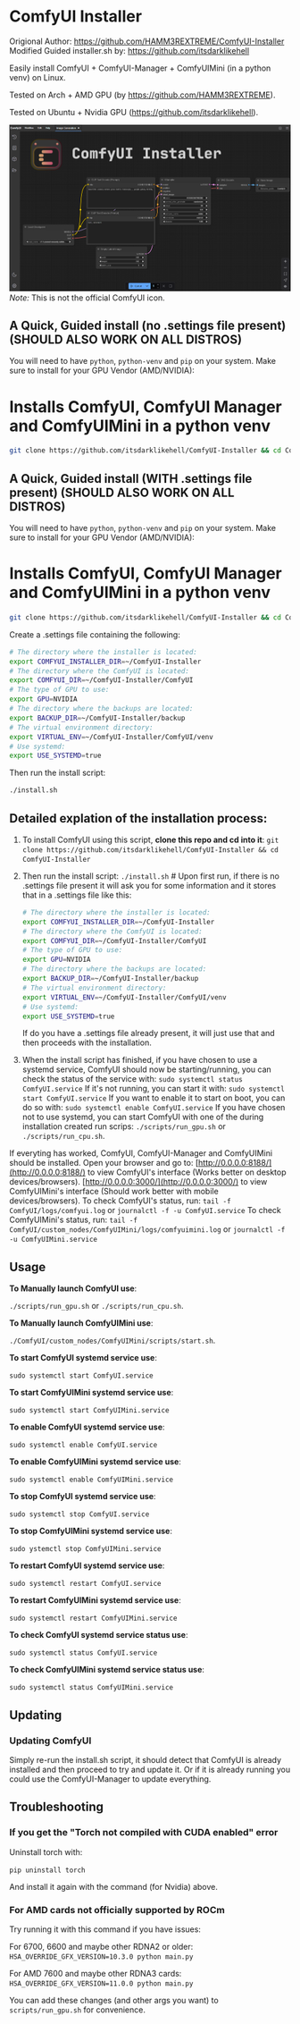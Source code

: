 # ComfyUI Installer
Origional Author: https://github.com/HAMM3REXTREME/ComfyUI-Installer
Modified Guided installer.sh by: https://github.com/itsdarklikehell

Easily install ComfyUI + ComfyUI-Manager + ComfyUIMini (in a python venv) on Linux.

Tested on Arch + AMD GPU (by https://github.com/HAMM3REXTREME).

Tested on Ubuntu + Nvidia GPU (https://github.com/itsdarklikehell).

![ComfyUI Screenshot](graphics/comfyui_screenshot.png)
_Note:_ This is not the official ComfyUI icon.

## A Quick, Guided install (no .settings file present) (SHOULD ALSO WORK ON ALL DISTROS)

You will need to have `python`, `python-venv` and `pip` on your system.
Make sure to install for your GPU Vendor (AMD/NVIDIA):

# Installs ComfyUI, ComfyUI Manager and ComfyUIMini in a python venv
```sh
git clone https://github.com/itsdarklikehell/ComfyUI-Installer && cd ComfyUI-Installer && ./install.sh
```

## A Quick, Guided install (WITH .settings file present) (SHOULD ALSO WORK ON ALL DISTROS)

You will need to have `python`, `python-venv` and `pip` on your system.
Make sure to install for your GPU Vendor (AMD/NVIDIA):

# Installs ComfyUI, ComfyUI Manager and ComfyUIMini in a python venv
```sh
git clone https://github.com/itsdarklikehell/ComfyUI-Installer && cd ComfyUI-Installer
```
Create a .settings file containing the following:
```sh
# The directory where the installer is located:
export COMFYUI_INSTALLER_DIR=~/ComfyUI-Installer
# The directory where the ComfyUI is located:
export COMFYUI_DIR=~/ComfyUI-Installer/ComfyUI
# The type of GPU to use:
export GPU=NVIDIA
# The directory where the backups are located:
export BACKUP_DIR=~/ComfyUI-Installer/backup
# The virtual environment directory:
export VIRTUAL_ENV=~/ComfyUI-Installer/ComfyUI/venv
# Use systemd:
export USE_SYSTEMD=true
```
Then run the install script:
```sh
./install.sh
```

## Detailed explation of the installation process:

1. To install ComfyUI using this script, **clone this repo and cd into it**:
   `git clone https://github.com/itsdarklikehell/ComfyUI-Installer && cd ComfyUI-Installer`

2. Then run the install script:
   `./install.sh` # Upon first run, if there is no .settings file present it will ask you for some information and it stores that in a .settings file like this:
   ```sh
   # The directory where the installer is located:
   export COMFYUI_INSTALLER_DIR=~/ComfyUI-Installer
   # The directory where the ComfyUI is located:
   export COMFYUI_DIR=~/ComfyUI-Installer/ComfyUI
   # The type of GPU to use:
   export GPU=NVIDIA
   # The directory where the backups are located:
   export BACKUP_DIR=~/ComfyUI-Installer/backup
   # The virtual environment directory:
   export VIRTUAL_ENV=~/ComfyUI-Installer/ComfyUI/venv
   # Use systemd:
   export USE_SYSTEMD=true
   ```
   If do you have a .settings file already present, it will just use that and then proceeds with the installation.

3. When the install script has finished, if you have chosen to use a systemd service, ComfyUI should now be starting/running, you can check the status of the service with:
   `sudo systemctl status ComfyUI.service`
   If it's not running, you can start it with:
   `sudo systemctl start ComfyUI.service`
   If you want to enable it to start on boot, you can do so with:
   `sudo systemctl enable ComfyUI.service`
If you have chosen not to use systemd, you can start ComfyUI with one of the during installation created run scrips:
   `./scripts/run_gpu.sh`
   or
   `./scripts/run_cpu.sh`.

If everyting has worked, ComfyUI, ComfyUI-Manager and ComfyUIMini should be installed.
Open your browser and go to:
[http://0.0.0.0:8188/](http://0.0.0.0:8188/) to view ComfyUI's interface (Works better on desktop devices/browsers).
[http://0.0.0.0:3000/](http://0.0.0.0:3000/) to view ComfyUIMini's interface (Should work better with mobile devices/browsers).
To check ComfyUI's status, run: `tail -f ComfyUI/logs/comfyui.log` or `journalctl -f -u ComfyUI.service`
To check ComfyUIMini's status, run: `tail -f ComfyUI/custom_nodes/ComfyUIMini/logs/comfyuimini.log` or `journalctl -f -u ComfyUIMini.service`

## Usage

**To Manually launch ComfyUI use**:

 `./scripts/run_gpu.sh`
or
 `./scripts/run_cpu.sh`.


**To Manually launch ComfyUIMini use**:

 `./ComfyUI/custom_nodes/ComfyUIMini/scripts/start.sh`.

**To start ComfyUI systemd service use**:

 `sudo systemctl start ComfyUI.service`

**To start ComfyUIMini systemd service use**:

 `sudo systemctl start ComfyUIMini.service`

**To enable ComfyUI systemd service use**:

 `sudo systemctl enable ComfyUI.service`

**To enable ComfyUIMini systemd service use**:

 `sudo systemctl enable ComfyUIMini.service`

**To stop ComfyUI systemd service use**:

 `sudo systemctl stop ComfyUI.service`

**To stop ComfyUIMini systemd service use**:

 `sudo ystemctl stop ComfyUIMini.service`

**To restart ComfyUI systemd service use**:

 `sudo systemctl restart ComfyUI.service`

**To restart ComfyUIMini systemd service use**:

 `sudo systemctl restart ComfyUIMini.service`

**To check ComfyUI systemd service status use**:

 `sudo systemctl status ComfyUI.service`

**To check ComfyUIMini systemd service status use**:

 `sudo systemctl status ComfyUIMini.service`

## Updating

### Updating ComfyUI
Simply re-run the install.sh script, it should detect that ComfyUI is already installed and then proceed to try and update it. Or if it is already running you could use the ComfyUI-Manager to update everything.

## Troubleshooting

### If you get the "Torch not compiled with CUDA enabled" error

Uninstall torch with:

`pip uninstall torch`

And install it again with the command (for Nvidia) above.

### For AMD cards not officially supported by ROCm

Try running it with this command if you have issues:

For 6700, 6600 and maybe other RDNA2 or older: `HSA_OVERRIDE_GFX_VERSION=10.3.0 python main.py`

For AMD 7600 and maybe other RDNA3 cards: `HSA_OVERRIDE_GFX_VERSION=11.0.0 python main.py`

You can add these changes (and other args you want) to `scripts/run_gpu.sh` for convenience.

